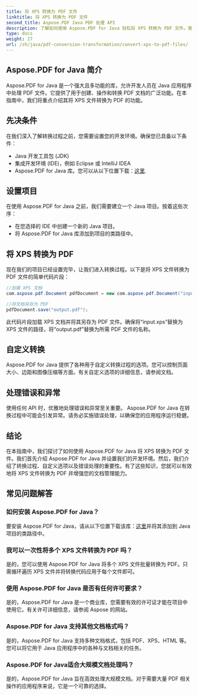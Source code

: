 ```yaml
---
title: 将 XPS 转换为 PDF 文件
linktitle: 将 XPS 转换为 PDF 文件
second_title: Aspose.PDF Java PDF 处理 API
description: 了解如何使用 Aspose.PDF for Java 轻松将 XPS 转换为 PDF 文件。我们的分步指南简化了该过程。
type: docs
weight: 27
url: /zh/java/pdf-conversion-transformation/convert-xps-to-pdf-files/
---
```


## Aspose.PDF for Java 简介

Aspose.PDF for Java 是一个强大且多功能的库，允许开发人员在 Java 应用程序中处理 PDF 文件。它提供了用于创建、操作和转换 PDF 文档的广泛功能。在本指南中，我们将重点介绍其将 XPS 文件转换为 PDF 的功能。

## 先决条件

在我们深入了解转换过程之前，您需要设置您的开发环境。确保您已具备以下条件：

- Java 开发工具包 (JDK)
- 集成开发环境 (IDE)，例如 Eclipse 或 IntelliJ IDEA
-  Aspose.PDF for Java 库。您可以从以下位置下载：[这里](https://releases.aspose.com/pdf/java/).

## 设置项目

在使用 Aspose.PDF for Java 之前，我们需要建立一个 Java 项目。按着这些次序：

- 在您选择的 IDE 中创建一个新的 Java 项目。
- 将 Aspose.PDF for Java 库添加到项目的类路径中。

## 将 XPS 转换为 PDF

现在我们的项目已经设置完毕，让我们进入转换过程。以下是将 XPS 文件转换为 PDF 文件的简单代码片段：

```java
//加载 XPS 文档
com.aspose.pdf.Document pdfDocument = new com.aspose.pdf.Document("input.xps");

//将文档另存为 PDF
pdfDocument.save("output.pdf");
```

此代码片段加载 XPS 文档并将其另存为 PDF 文件。确保将“input.xps”替换为 XPS 文件的路径，将“output.pdf”替换为所需 PDF 文件的名称。

## 自定义转换

Aspose.PDF for Java 提供了各种用于自定义转换过程的选项。您可以控制页面大小、边距和图像压缩等方面。有关自定义选项的详细信息，请参阅文档。

## 处理错误和异常

使用任何 API 时，优雅地处理错误和异常至关重要。 Aspose.PDF for Java 在转换过程中可能会引发异常。请务必实施错误处理，以确保您的应用程序运行稳健。

## 结论

在本指南中，我们探讨了如何使用 Aspose.PDF for Java 将 XPS 转换为 PDF 文件。我们首先介绍 Aspose.PDF for Java 并设置我们的开发环境。然后，我们介绍了转换过程、自定义选项以及错误处理的重要性。有了这些知识，您就可以有效地将 XPS 文件转换为 PDF 并增强您的文档管理能力。

## 常见问题解答

### 如何安装 Aspose.PDF for Java？

要安装 Aspose.PDF for Java，请从以下位置下载该库：[这里](https://releases.aspose.com/pdf/java/)并将其添加到 Java 项目的类路径中。

### 我可以一次性将多个 XPS 文件转换为 PDF 吗？

是的，您可以使用 Aspose.PDF for Java 将多个 XPS 文件批量转换为 PDF。只需循环遍历 XPS 文件并将转换代码应用于每个文件即可。

### 使用 Aspose.PDF for Java 是否有任何许可要求？

是的，Aspose.PDF for Java 是一个商业库，您需要有效的许可证才能在项目中使用它。有关许可详细信息，请参阅 Aspose 的网站。

### Aspose.PDF for Java 支持其他文档格式吗？

是的，Aspose.PDF for Java 支持多种文档格式，包括 PDF、XPS、HTML 等。您可以将它用于 Java 应用程序中的各种与文档相关的任务。

### Aspose.PDF for Java适合大规模文档处理吗？

是的，Aspose.PDF for Java 旨在高效处理大规模文档。对于需要大量 PDF 相关操作的应用程序来说，它是一个可靠的选择。